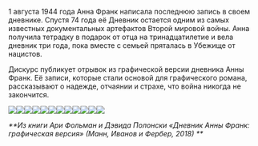 1 августа 1944 года Анна Франк написала последнюю запись в своем дневнике. Спустя 74 года её Дневник остается одним из самых известных документальных артефактов Второй мировой войны. Анна получила тетрадку в подарок от отца на тринадцатилетие и вела дневник три года, пока вместе с семьей пряталась в Убежище от нацистов. 

Дискурс публикует отрывок из графической версии дневника Анны Франк. Её записи, которые стали основой для графического романа, рассказывают о надежде, отчаянии и страхе, что война никогда не закончится. 

  


![](https://assets.discours.io/unsafe/x900/production/image/06d70570-94b0-11e8-aad4-b50daffcc37b.jpg)![](https://assets.discours.io/unsafe/x900/production/image/10358ce0-94b0-11e8-aad4-b50daffcc37b.jpg)![](https://assets.discours.io/unsafe/x900/production/image/1df635f0-94b0-11e8-aad4-b50daffcc37b.jpg)![](https://assets.discours.io/unsafe/x900/production/image/286a7320-94b0-11e8-aad4-b50daffcc37b.jpg)![](https://assets.discours.io/unsafe/x900/production/image/2f99e590-94b0-11e8-aad4-b50daffcc37b.jpg)![](https://assets.discours.io/unsafe/x900/production/image/394a5d90-94b0-11e8-aad4-b50daffcc37b.jpg)![](https://assets.discours.io/unsafe/x900/production/image/3fa60540-94b0-11e8-aad4-b50daffcc37b.jpg)![](https://assets.discours.io/unsafe/x900/production/image/4a568820-94b0-11e8-aad4-b50daffcc37b.jpg)![](https://assets.discours.io/unsafe/x900/production/image/53191db0-94b0-11e8-aad4-b50daffcc37b.jpg)![](https://assets.discours.io/unsafe/x900/production/image/2cmb60of08bgrj22u2ry8.jpg)![](https://assets.discours.io/unsafe/x900/production/image/1hb8mwj9eowaz5uwqfhfk.jpg)![](https://assets.discours.io/unsafe/x900/production/image/25gjszldbg1tmlcic43r4.jpg)

_**Из книги Ари Фольман и Дэвида Полонски «Дневник Анны Франк: графическая версия» (Манн, Иванов и Фербер, 2018) **_

